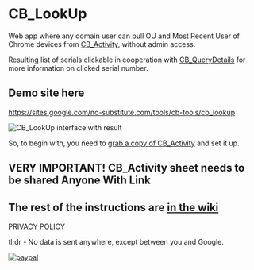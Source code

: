# CB_LookUp
Web app where any domain user can pull OU and Most Recent User of Chrome devices from [CB_Activity](https://github.com/NoSubstitute/CB_Activity), without admin access.

Resulting list of serials clickable in cooperation with [CB_QueryDetails](https://github.com/NoSubstitute/CB_QueryDetails) for more information on clicked serial number.
## Demo site here
https://sites.google.com/no-substitute.com/tools/cb-tools/cb_lookup


![CB_LookUp interface with result](https://drive.google.com/uc?export=download&id=1H0G7tf3aok76mbjvWP96_Q67vZdVB0Mj)

So, to begin with, you need to [grab a copy of CB_Activity](https://github.com/NoSubstitute/CB_Activity) and set it up.

## VERY IMPORTANT! CB_Activity sheet needs to be shared Anyone With Link

## The rest of the instructions are [in the wiki](https://github.com/NoSubstitute/CB_LookUp/wiki)

[PRIVACY POLICY](https://tools.no-substitute.com/pp)

tl;dr - No data is sent anywhere, except between you and Google.

[![paypal](https://www.paypalobjects.com/en_US/i/btn/btn_donateCC_LG.gif)](https://www.paypal.me/NoSubstitute)
